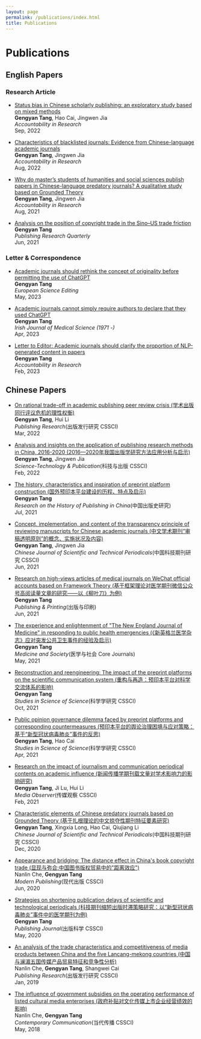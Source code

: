 ```yaml
---
layout: page
permalink: /publications/index.html
title: Publications
---
```


# Publications

## English Papers

### Research Article

- [Status bias in Chinese scholarly publishing: an exploratory study based on mixed methods](https://www.tandfonline.com/doi/full/10.1080/08989621.2022.2117621)<br>**Gengyan Tang**, Hao Cai, Jingwen Jia<br>*Accountability in Research*<br> Sep, 2022

- [Characteristics of blacklisted journals: Evidence from Chinese-language academic journals](https://www.tandfonline.com/doi/full/10.1080/08989621.2022.2112953)<br>**Gengyan Tang**, Jingwen Jia<br>*Accountability in Research*<br> Aug, 2022

- [Why do master’s students of humanities and social sciences publish papers in Chinese-language predatory journals? A qualitative study based on Grounded Theory](https://www.tandfonline.com/doi/full/10.1080/08989621.2021.1960164)<br>**Gengyan Tang**, Jingwen Jia<br>*Accountability in Research*<br> Aug, 2021

- [Analysis on the position of copyright trade in the Sino–US trade friction](https://link.springer.com/article/10.1007/s12109-020-09719-z)<br>**Gengyan Tang**<br>*Publishing Research Quarterly*<br> Jun, 2021

### Letter & Correspondence

- [Academic journals should rethink the concept of originality before permitting the use of ChatGPT](https://ese.arphahub.com/article/104148/)<br>**Gengyan Tang**<br>*European Science Editing*<br> May, 2023

- [Academic journals cannot simply require authors to declare that they used ChatGPT](https://link.springer.com/article/10.1007/s11845-023-03374-x)<br>**Gengyan Tang**<br>*Irish Journal of Medical Science (1971 -)*<br> Apr, 2023

- [Letter to Editor: Academic journals should clarify the proportion of NLP-generated content in papers](https://www.tandfonline.com/doi/full/10.1080/08989621.2023.2180359)<br>**Gengyan Tang**<br>*Accountability in Research*<br> Feb, 2023

## Chinese Papers

- [On rational trade-off in academic publishing peer review crisis (学术出版同行评议危机的理性权衡)](https://kns.cnki.net/kcms/detail/detail.aspx?doi=10.19393/j.cnki.cn11-1537/g2.2022.03.016)<br>**Gengyan Tang**, Hui Li<br>*Publishing Research*(出版发行研究 CSSCI)<br> Mar, 2022

- [Analysis and insights on the application of publishing research methods in China, 2016-2020 (2016—2020年我国出版学研究方法应用分析与启示)](https://kns.cnki.net/kcms/detail/detail.aspx?doi=10.16510/j.cnki.kjycb.20220118.003)<br>**Gengyan Tang**, Jingwen Jia<br>*Science-Technology & Publication*(科技与出版 CSSCI)<br> Feb, 2022

- [The history, characteristics and inspiration of preprint platform construction (国外预印本平台建设的历程、特点及启示)](https://kns.cnki.net/kcms/detail/detail.aspx?filename=ZCBS202103012&dbcode=CJFQ&dbname=CJFD2021&v=XL9a9Ci0xIx95uOYH3jau8kfDPKIAdataX9KjRSAJ3qgsJB1iqSma9PMlyBVy-ug)<br>**Gengyan Tang**<br>*Research on the History of Publishing in China*(中国出版史研究)<br> Jul, 2021

- [Concept, implementation, and content of the transparency principle of reviewing manuscripts for Chinese academic journals (中文学术期刊“审稿透明原则”的概念、实施状况及内容)](https://www.cjstp.cn/CN/10.11946/cjstp.202012311066)<br>**Gengyan Tang**, Jingwen Jia<br>*Chinese Journal of Scientific and Technical Periodicals*(中国科技期刊研究 CSSCI)<br> Jun, 2021

- [Research on high-views articles of medical journals on WeChat official accounts based on Framework Theory (基于框架理论对医学期刊微信公众号高阅读量文章的研究——以《柳叶刀》为例)](https://kns.cnki.net/kcms/detail/detail.aspx?doi=10.19619/j.issn.1007-1938.2021.00.032)<br>**Gengyan Tang**<br>*Publishing & Printing*(出版与印刷)<br> Jun, 2021

- [The experience and enlightenment of "The New England Journal of Medicine" in responding to public health emergencies (《新英格兰医学杂志》应对突发公共卫生事件的经验及启示)](https://kns.cnki.net/kcms/detail/detail.aspx?doi=10.13723/j.yxysh.2021.05.015)<br>**Gengyan Tang**<br>*Medicine and Society*(医学与社会 Core Journals)<br> May, 2021

- [Reconstruction and reengineering: The impact of the preprint platforms on the scientific communication system (重构与再造：预印本平台对科学交流体系的影响)](https://kns.cnki.net/kcms/detail/detail.aspx?doi=10.16192/j.cnki.1003-2053.20210327.002)<br>**Gengyan Tang**<br>*Studies in Science of Science*(科学学研究 CSSCI)<br> Oct, 2021

- [Public opinion governance dilemma faced by preprint platforms and corresponding countermeasures (预印本平台的舆论治理困境与应对策略：基于“新型冠状病毒肺炎”事件的反思)](https://kns.cnki.net/kcms/detail/detail.aspx?doi=10.16192/j.cnki.1003-2053.20201204.005)<br>**Gengyan Tang**, Hao Cai<br>*Studies in Science of Science*(科学学研究 CSSCI)<br> Apr, 2021

- [Research on the impact of journalism and communication periodical contents on academic influence (新闻传播学期刊载文量对学术影响力的影响研究)](https://kns.cnki.net/kcms/detail/detail.aspx?doi=10.19480/j.cnki.cmgc.2021.02.013)<br>**Gengyan Tang**, Ji Lu, Hui Li<br>*Media Observer*(传媒观察 CSSCI)<br> Feb, 2021

- [Characteristic elements of Chinese predatory journals based on Grounded Theory (基于扎根理论的中文掠夺性期刊特征要素研究)](https://www.cjstp.cn/CN/10.11946/cjstp.202005160497)<br>**Gengyan Tang**, Xingxia Long, Hao Cai, Qiujiang Li<br>*Chinese Journal of Scientific and Technical Periodicals*(中国科技期刊研究 CSSCI)<br> Dec, 2020

- [Appearance and bridging: The distance effect in China's book copyright trade (显现与弥合:中国图书版权贸易中的"距离效应")](https://kns.cnki.net/kcms2/article/abstract?v=3uoqIhG8C44YLTlOAiTRKibYlV5Vjs7i8oRR1PAr7RxjuAJk4dHXomq8u2-At07eo1X5C8gg0mCP8xpoCcx_7z5PauEGohsM&uniplatform=NZKPT)<br>Nanlin Che, **Gengyan Tang**<br>*Modern Publishing*(现代出版 CSSCI)<br> Jun, 2020

- [Strategies on shortening publication delays of scientific and technological periodicals (科技期刊缩短出版时滞策略研究：以“新型冠状病毒肺炎”事件中的医学期刊为例)](https://kns.cnki.net/kcms/detail/detail.aspx?doi=10.13363/j.publishingjournal.2020.03.011)<br>**Gengyan Tang**<br>*Publishing Journal*(出版科学 CSSCI)<br> May, 2020

- [An analysis of the trade characteristics and competitiveness of media products between China and the five Lancang-mekong countries (中国与澜湄五国传媒产品贸易特征和竞争性分析)](https://www.cnki.net/kcms/doi/10.19393/j.cnki.cn11-1537/g2.2019.01.023.html)<br>Nanlin Che, **Gengyan Tang**, Shangwei Cai<br>*Publishing Research*(出版发行研究 CSSCI)<br> Jan, 2019

- [The influence of government subsidies on the operating performance of listed cultural media enterprises (政府补贴对文化传媒上市企业经营绩效的影响)](https://kns.cnki.net/kcms2/article/abstract?v=3uoqIhG8C44YLTlOAiTRKibYlV5Vjs7i0-kJR0HYBJ80QN9L51zrP36WzycZei661FYHl4s3IKPmyF0pScvMXxwo8bxkmXko&uniplatform=NZKPT)<br>Nanlin Che, **Gengyan Tang**<br>*Contemporary Communication*(当代传播 CSSCI)<br> May, 2018
